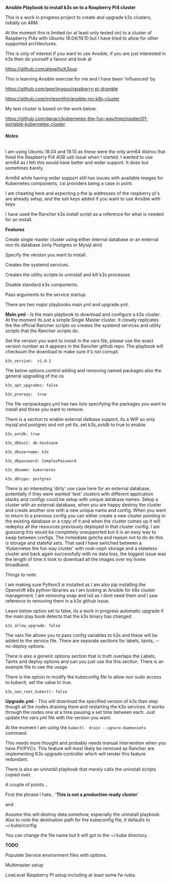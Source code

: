 **Ansible Playbook to install k3s on to a Raspberry Pi4 cluster**

This is a work in progress project to create and upgrade k3s clusters, initially on ARM .

At the moment this is limited (or at least only tested on) to a cluster of Raspberry Pi4s with Ubuntu 18.04/19.10 but I have tried to allow for other supported
architectures.

This is only of interest if you want to use Ansible, if you are just interested in k3s then do yourself a favour and look at 

https://github.com/alexellis/k3sup

This is learning Ansible exercise for me and I have been 'influenced' by 

https://github.com/geerlingguy/raspberry-pi-dramble

https://github.com/mrlesmithjr/ansible-rpi-k8s-cluster

My test cluster is based on the work below.

https://github.com/danacr/kubernetes-the-fun-way/tree/master/01-portable-kubernetes-cluster


###### **Notes**

I am using Ubuntu 18.04 and 19.10 as these were the only arm64 distros that fixed the Raspberry Pi4 4GB usb issue when I started. I wanted to use arm64 as I felt this would have better and wider support. It does but sometimes barely.

Arm64 while having wider support still has issues with available images for Kubernetes components, csi providers being a case in point.
 
I am cheating here and expecting a the ip addresses of the raspberry pi's are already setup, and the ssh keys added if you want to use Ansible with keys

I have used the Rancher k3s install script as a reference for what is needed for an install.

**Features**

Create single master cluster using either internal database or an external non tls database (only Postgres or Mysql atm)

Specify the version you want to install.
 
Creates the systemd services.

Creates the utility scripts to uninstall and kill k3s processes

Disable standard k3s components.

Pass arguments to the service startup.

 
There are two major playbooks main.yml and upgrade.yml.

**Main.yml** - Is the main playbook to download and configure a k3s cluster.
At the moment its just a simple Single Master cluster. It closely replicates the the official Rancher scripts so creates the systemd services and utility scripts that the Rancher scripts do.

Set the version you want to install in the vars file, please use the exact version number as it appears in the Rancher github repo. The playbook will checksum the download to make sure it's not corrupt.

`k3s_version:  v1.0.1`

The below options control adding and removing named packages also the general upgrading of the os

`k3s_apt_upgrades: false`

`k3s_prereqs:  true`

The file var/packages.yml has two lists specifying the packages you want to install and those you want to remove. 

There is a section to enable external datbase support, its a WIP so only mysql and postgres and not yet tls, set _k3s_extdb_ to true to  enable.


`k3s_extdb: true`

`k3s_dbhost: db-hostnane`

`k3s_dbusername: k3s`

`k3s_dbpassword: ComplexPassword`

`k3s_dbname: kubernetes`

`k3s_dbtype: postgres`

There is an interesting 'dirty' use case here for an external database, potentially if they were wanted 'test' clusters with different application stacks and configs
could be setup with unique database names. Setup a cluster with an external database, when you are happy destroy the cluster and create another one with a new unique name and config. When you want to return 
to a previous config you can either create a new cluster pointing to the existing database or a copy of it and when the cluster comes up it will redeploy all the 
resources previously deployed in that cluster config. I am guessing this would be completely unsupported but it is an easy way to swap between configs. The immediate gotcha 
and reason not to do do this is storage and stateful sets. That said I have switched between a 'Kubernetes the fun way cluster' with rook-ceph storage and a stateless
cluster and back again successfully with no data loss, the biggest issue was the length of time it took to download all the images over my home broadband.   

 
Things to note:

I am making sure Python3 is installed as I am also pip installing the Openshift k8s python libraries as I am looking at Ansible for k8s cluster management. 
I am removing snap and lxd as I dont need them and I saw reference to removing them in a k3s github issue.

Leave below option set to false, its a work in progress automatic upgrade if the main play book detects that the k3s binary has changed.

`k3s_allow_upgrade: false`
 

The vars file allows you to pass config variables to k3s and these will be added to the service file.
There are separate sections for labels, taints, --no-deploy options. 

There is also a generic options section that in truth overlaps the Labels, Taints and deploy options and can you just use the this section. There is an example file to see the usage.

There is the option to modify the kubeconfig file to allow non sudo access to kubectl, set the value to true.

`k3s_non_root_kubectl: false `

**Upgrade.yml** - This will download the specified version of k3s then step though all the nodes draining them and restarting the k3s services. 
It works through the nodes one at a time pausing a set time between each. Just update the vars.yml file with the version you want.

At the moment I am using the `kubectl  drain --ignore-daemonsets` command.

This needs more thought and probably needs manual intervention when you have PV/PVCs. 
This feature will most likely be removed as Rancher are implementing K3s upgrade controller which will render this feature redundant. 


There is also an uninstall playbook that merely calls the uninstall scripts copied over.

A couple of points...

First the phrase I hate.. '**This is not a production ready cluster**'

and

Assume this will destroy data somehow, especially the uninstall playbook. Also to note the destination path for the kubeconfig file, it defaults to ~/.kube/config.

You can change the file name but it will got to the ~/.kube directory.
 
 **TODO**
 
 Populate Service environment files with options.
 
 Multimaster setup
 
 LowLevel Raspberry PI setup including at least some fw rules. 
 
 
 
